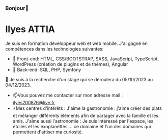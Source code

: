 ### Bonjour👋

# Ilyes ATTIA

Je suis en formation développeur web et web mobile. J'ai gagné en compétences dans les technologies suivantes:
- 🌱 Front-end:
  HTML, CSS/BOOTSTRAP, SASS, JavaScript, TypeScript, WordPress (création de plugins et de thèmes), Angular
- 🌱 Back-end:
  SQL, PHP, Symfony

🤔 Je suis à la recherche d'un stage qui se déroulera du 05/10/2023 au 04/12/2023.
- 📫Vous pouvez me contacter sur mon adresse mail : ilyes200876@live.fr
- ⚡Mes centres d'intérêts :
  J'aime la gastronomie : j'aime créer des plats et mélanger différents éléments afin de partager avec la famille et les amis.
  J'aime aussi l'astronomie : Je suis intéressé par l'espace, les étoiles et les éxoplanettes ... ce domaine et l'un des domaines qui permettent d'attiser ma curiosité.

